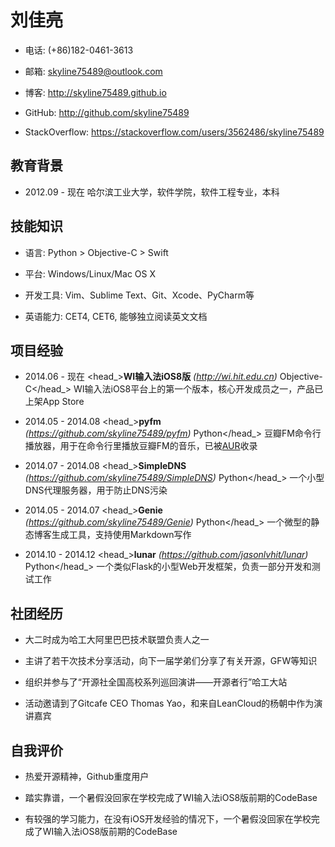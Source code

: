 刘佳亮
========================================

- 电话: (+86)182-0461-3613

- 邮箱: skyline75489@outlook.com

- 博客: http://skyline75489.github.io

- GitHub: http://github.com/skyline75489

- StackOverflow: https://stackoverflow.com/users/3562486/skyline75489


教育背景 
--------

- 2012.09 - 现在 哈尔滨工业大学，软件学院，软件工程专业，本科

技能知识
--------

- 语言: Python > Objective-C > Swift

- 平台: Windows/Linux/Mac OS X

- 开发工具: Vim、Sublime Text、Git、Xcode、PyCharm等

- 英语能力: CET4, CET6, 能够独立阅读英文文档

项目经验
--------

- <datetime>2014.06 - 现在</datetime> <head_>**WI输入法iOS8版** *(http://wi.hit.edu.cn)* <lang>Objective-C</lang></head_>
<description>WI输入法iOS8平台上的第一个版本，核心开发成员之一，产品已上架App Store</description>

- <datetime>2014.05 - 2014.08</datetime> <head_>**pyfm** *(https://github.com/skyline75489/pyfm)* <lang>Python</lang></head_>
<description>豆瓣FM命令⾏播放器，用于在命令行里播放豆瓣FM的音乐，已被[AUR](https://aur.archlinux.org/packages/pyfm/)收录</description>

- <datetime>2014.07 - 2014.08</datetime> <head_>**SimpleDNS** *(https://github.com/skyline75489/SimpleDNS)* <lang>Python</lang></head_>
<description>一个小型DNS代理服务器，用于防⽌DNS污染</description>

- <datetime>2014.05 - 2014.07</datetime> <head_>**Genie** *(https://github.com/skyline75489/Genie)*  <lang>Python</lang></head_>
<description>一个微型的静态博客生成工具，支持使用Markdown写作</description>

- <datetime>2014.10 - 2014.12</datetime> <head_>**lunar** *(https://github.com/jasonlvhit/lunar)* <lang>Python</lang></head_>
<description>一个类似Flask的小型Web开发框架，负责一部分开发和测试工作</description>

社团经历
-------

- 大二时成为哈工大阿里巴巴技术联盟负责人之一

- 主讲了若干次技术分享活动，向下一届学弟们分享了有关开源，GFW等知识

- 组织并参与了“开源社全国高校系列巡回演讲——开源者行”哈工大站

- 活动邀请到了Gitcafe CEO Thomas Yao，和来自LeanCloud的杨朝中作为演讲嘉宾

自我评价
-------

- 热爱开源精神，Github重度用户

- 踏实靠谱，一个暑假没回家在学校完成了WI输入法iOS8版前期的CodeBase

- 有较强的学习能力，在没有iOS开发经验的情况下，一个暑假没回家在学校完成了WI输入法iOS8版前期的CodeBase
